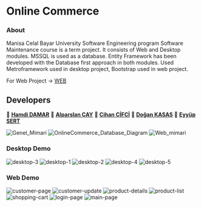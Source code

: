 # Online Commerce

### About
Manisa Celal Bayar University Software Engineering program Software Maintenance course is a term project. It consists of Web and Desktop modules. MSSQL is used as a database. Entity Framework has been developed with the Database first approach in both modules. Used Metroframework used in desktop project, Bootstrap used in web project.

For Web Project -> [WEB](https://github.com/hamdidamar/OnlineCommerce_Web)

## Developers

👤 **[Hamdi DAMAR](https://github.com/hamdidamar)**
👤 **[Alparslan ÇAY](https://github.com/alparslancay)**
👤 **[Cihan ÇİFCİ](https://github.com/cihancifci)**
👤 **[Doğan KASAS](https://github.com/doankasas)**
👤 **[Eyyüp SERT](https://github.com/eyyupsert)**

![Genel_Mimari](https://user-images.githubusercontent.com/61479214/100454859-c9aebb80-30ce-11eb-953e-a58cc552304f.png)
![OnlineCommerce_Database_Diagram](https://user-images.githubusercontent.com/61479214/100454870-cc111580-30ce-11eb-9619-26e4a35a8608.PNG)
![Web_mimari](https://user-images.githubusercontent.com/61479214/100454893-d4695080-30ce-11eb-9a93-82e5c1f2107b.png)

### Desktop Demo
![desktop-3](https://user-images.githubusercontent.com/61479214/100454856-c87d8e80-30ce-11eb-8494-e59a9d72387b.png)
![desktop-1](https://user-images.githubusercontent.com/61479214/100454906-d7644100-30ce-11eb-9a22-bac99a959ce9.png)
![desktop-2](https://user-images.githubusercontent.com/61479214/100454854-c74c6180-30ce-11eb-9839-c2ab1d47326e.png)
![desktop-4](https://user-images.githubusercontent.com/61479214/100454858-c9162500-30ce-11eb-912f-9997da92806a.png)
![desktop-5](https://user-images.githubusercontent.com/61479214/100454897-d501e700-30ce-11eb-8e23-0cb49aba5845.png)

### Web Demo 
![customer-page](https://user-images.githubusercontent.com/61479214/100454899-d59a7d80-30ce-11eb-9230-3fee6f420716.PNG)
![customer-update](https://user-images.githubusercontent.com/61479214/100454904-d6cbaa80-30ce-11eb-8af4-95cd54ab2bf0.PNG)
![product-details](https://user-images.githubusercontent.com/61479214/100454872-cca9ac00-30ce-11eb-85fe-5083c102b10f.PNG)
![product-list](https://user-images.githubusercontent.com/61479214/100454877-cf0c0600-30ce-11eb-8a45-56e93a9ba8c4.PNG)
![shopping-cart](https://user-images.githubusercontent.com/61479214/100454892-d3d0ba00-30ce-11eb-866a-d715deaf88b7.PNG)
![login-page](https://user-images.githubusercontent.com/61479214/100454861-cadfe880-30ce-11eb-92a8-869a85ceed47.PNG)
![main-page](https://user-images.githubusercontent.com/61479214/100454865-cb787f00-30ce-11eb-95d3-455e7ae9a9af.PNG)




